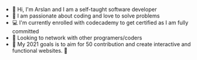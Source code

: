 - 👋 Hi, I'm Arslan and I am a self-taught software developer
- 👀 I am passionate about coding and love to solve problems 
- 💻 I'm currently enrolled with codecademy to get certified as I am fully committed
- 🤝 Looking to network with other programers/coders
- 🎉 My 2021 goals is to aim for 50 contribution and create interactive and functional websites. 🚀 
